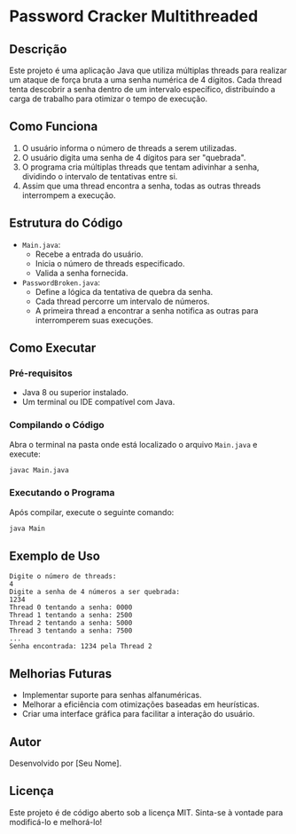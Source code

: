 # Password Cracker Multithreaded

## Descrição
Este projeto é uma aplicação Java que utiliza múltiplas threads para realizar um ataque de força bruta a uma senha numérica de 4 dígitos. Cada thread tenta descobrir a senha dentro de um intervalo específico, distribuindo a carga de trabalho para otimizar o tempo de execução.

## Como Funciona
1. O usuário informa o número de threads a serem utilizadas.
2. O usuário digita uma senha de 4 dígitos para ser "quebrada".
3. O programa cria múltiplas threads que tentam adivinhar a senha, dividindo o intervalo de tentativas entre si.
4. Assim que uma thread encontra a senha, todas as outras threads interrompem a execução.

## Estrutura do Código
- `Main.java`: 
  - Recebe a entrada do usuário.
  - Inicia o número de threads especificado.
  - Valida a senha fornecida.
- `PasswordBroken.java`:
  - Define a lógica da tentativa de quebra da senha.
  - Cada thread percorre um intervalo de números.
  - A primeira thread a encontrar a senha notifica as outras para interromperem suas execuções.

## Como Executar
### Pré-requisitos
- Java 8 ou superior instalado.
- Um terminal ou IDE compatível com Java.

### Compilando o Código
Abra o terminal na pasta onde está localizado o arquivo `Main.java` e execute:
```sh
javac Main.java
```

### Executando o Programa
Após compilar, execute o seguinte comando:
```sh
java Main
```

## Exemplo de Uso
```
Digite o número de threads: 
4
Digite a senha de 4 números a ser quebrada: 
1234
Thread 0 tentando a senha: 0000
Thread 1 tentando a senha: 2500
Thread 2 tentando a senha: 5000
Thread 3 tentando a senha: 7500
...
Senha encontrada: 1234 pela Thread 2
```

## Melhorias Futuras
- Implementar suporte para senhas alfanuméricas.
- Melhorar a eficiência com otimizações baseadas em heurísticas.
- Criar uma interface gráfica para facilitar a interação do usuário.

## Autor
Desenvolvido por [Seu Nome].

## Licença
Este projeto é de código aberto sob a licença MIT. Sinta-se à vontade para modificá-lo e melhorá-lo!
